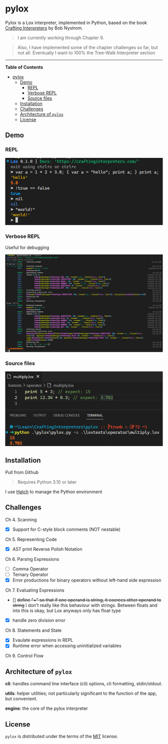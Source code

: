 # pylox

<!-- [![PyPI - Version](https://img.shields.io/pypi/v/pylox.svg)](https://pypi.org/project/pylox)
[![PyPI - Python Version](https://img.shields.io/pypi/pyversions/pylox.svg)](https://pypi.org/project/pylox) -->

Pylox is a Lox interpreter, implemented in Python, based on the book [Crafting Interpreters](https://craftinginterpreters.com/)
by Bob Nystrom.

> I am currently working through Chapter 9.

> Also, I have implemented some of the chapter challenges so far, but not all. Eventually I want to 100% the Tree-Walk Interpreter section

-----

**Table of Contents**

- [pylox](#pylox)
  - [Demo](#demo)
    - [REPL](#repl)
    - [Verbose REPL](#verbose-repl)
    - [Source files](#source-files)
  - [Installation](#installation)
  - [Challenges](#challenges)
  - [Architecture of `pylox`](#architecture-of-pylox)
  - [License](#license)

## Demo

### REPL

![pylox demo](./img/pylox-demo.png)

### Verbose REPL

Useful for debugging

![pylox demo verbose](./img/pylox-demo-verbose.png)

### Source files

![pylox demo src](./img/pylox-demo-src.png)

## Installation

Pull from Github

> Requires Python 3.10 or later

I use [Hatch](https://hatch.pypa.io/latest/) to manage the Python environment

## Challenges

Ch 4. Scanning

- [X] Support for C-style block comments (NOT nestable)

Ch 5. Representing Code

- [X] AST print Reverse Polish Notation

Ch 6. Parsing Expressions

- [ ] Comma Operator
- [ ] Ternary Operator
- [X] Error productions for binary operators without left-hand side expression

Ch 7. Evaluating Expressions

- [] ~~define "+" so that if one operand is string, it coerces other operand to string~~ I don't really like this behaviour with strings. Between floats and ints this is okay, but Lox anyways only has float type
- [X] handle zero division error

Ch 8. Statements and State

- [X] Evaulate expressions in REPL
- [X] Runtime error when accessing uninitialized variables

Ch 9. Control Flow


## Architecture of `pylox`

**cli**: handles command line interface (cli) options, cli formatting, stdin/stdout.

**utils**: helper utilities; not particularly significant to the function of the app, but convenient.

**engine**: the core of the pylox interpreter

## License

`pylox` is distributed under the terms of the [MIT](https://spdx.org/licenses/MIT.html) license.
